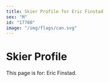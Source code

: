 ```yaml
---
title: Skier Profile for Eric Finstad
sex: "M"
id: "17780"
image: "/img/flags/can.svg" 
---
```


# Skier Profile

This page is for: Eric Finstad.
    